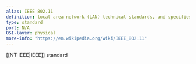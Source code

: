 ```yaml
---
alias: IEEE 802.11
definition: local area network (LAN) technical standards, and specifies the set of medium access control (MAC) and physical layer (PHY) protocols for implementing wireless local area network (WLAN) computer communication
type: standard
port: N/A
OSI-layer: physical
more-info: "https://en.wikipedia.org/wiki/IEEE_802.11"
---
```

[[NT IEEE|IEEE]] standard 